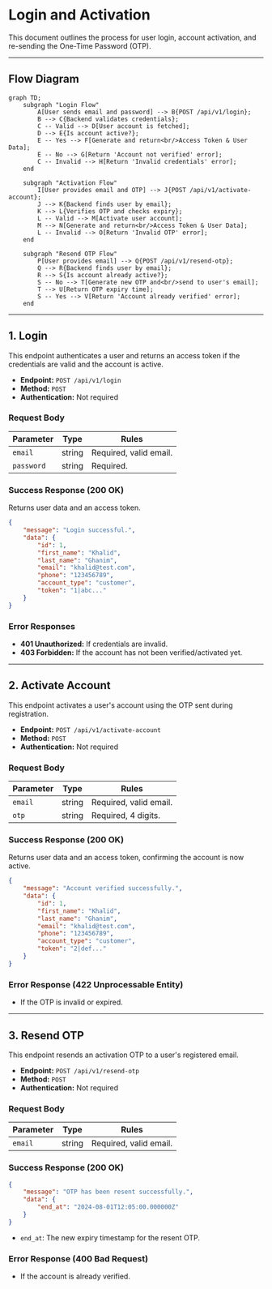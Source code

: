 # Login and Activation

This document outlines the process for user login, account activation, and re-sending the One-Time Password (OTP).

---

## Flow Diagram

```mermaid
graph TD;
    subgraph "Login Flow"
        A[User sends email and password] --> B{POST /api/v1/login};
        B --> C{Backend validates credentials};
        C -- Valid --> D[User account is fetched];
        D --> E{Is account active?};
        E -- Yes --> F[Generate and return<br/>Access Token & User Data];
        E -- No --> G[Return 'Account not verified' error];
        C -- Invalid --> H[Return 'Invalid credentials' error];
    end

    subgraph "Activation Flow"
        I[User provides email and OTP] --> J{POST /api/v1/activate-account};
        J --> K{Backend finds user by email};
        K --> L{Verifies OTP and checks expiry};
        L -- Valid --> M[Activate user account];
        M --> N[Generate and return<br/>Access Token & User Data];
        L -- Invalid --> O[Return 'Invalid OTP' error];
    end

    subgraph "Resend OTP Flow"
        P[User provides email] --> Q{POST /api/v1/resend-otp};
        Q --> R{Backend finds user by email};
        R --> S{Is account already active?};
        S -- No --> T[Generate new OTP and<br/>send to user's email];
        T --> U[Return OTP expiry time];
        S -- Yes --> V[Return 'Account already verified' error];
    end
```

---

## 1. Login

This endpoint authenticates a user and returns an access token if the credentials are valid and the account is active.

-   **Endpoint:** `POST /api/v1/login`
-   **Method:** `POST`
-   **Authentication:** Not required

### Request Body

| Parameter  | Type   | Rules             |
| ---------- | ------ | ----------------- |
| `email`    | string | Required, valid email. |
| `password` | string | Required.         |

### Success Response (200 OK)

Returns user data and an access token.
```json
{
    "message": "Login successful.",
    "data": {
        "id": 1,
        "first_name": "Khalid",
        "last_name": "Ghanim",
        "email": "khalid@test.com",
        "phone": "123456789",
        "account_type": "customer",
        "token": "1|abc..."
    }
}
```

### Error Responses
- **401 Unauthorized:** If credentials are invalid.
- **403 Forbidden:** If the account has not been verified/activated yet.


---

## 2. Activate Account

This endpoint activates a user's account using the OTP sent during registration.

-   **Endpoint:** `POST /api/v1/activate-account`
-   **Method:** `POST`
-   **Authentication:** Not required

### Request Body

| Parameter | Type   | Rules                  |
| --------- | ------ | ---------------------- |
| `email`   | string | Required, valid email. |
| `otp`     | string | Required, 4 digits.    |

### Success Response (200 OK)

Returns user data and an access token, confirming the account is now active.
```json
{
    "message": "Account verified successfully.",
    "data": {
        "id": 1,
        "first_name": "Khalid",
        "last_name": "Ghanim",
        "email": "khalid@test.com",
        "phone": "123456789",
        "account_type": "customer",
        "token": "2|def..."
    }
}
```

### Error Response (422 Unprocessable Entity)
- If the OTP is invalid or expired.


---

## 3. Resend OTP

This endpoint resends an activation OTP to a user's registered email.

-   **Endpoint:** `POST /api/v1/resend-otp`
-   **Method:** `POST`
-   **Authentication:** Not required

### Request Body

| Parameter | Type   | Rules                  |
| --------- | ------ | ---------------------- |
| `email`   | string | Required, valid email. |

### Success Response (200 OK)

```json
{
    "message": "OTP has been resent successfully.",
    "data": {
        "end_at": "2024-08-01T12:05:00.000000Z"
    }
}
```
- `end_at`: The new expiry timestamp for the resent OTP.

### Error Response (400 Bad Request)
- If the account is already verified.
